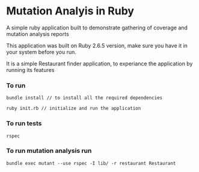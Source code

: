 #  Mutation Analyis in Ruby


A simple ruby application built to demonstrate gathering of coverage and mutation analysis reports

This application was built on Ruby 2.6.5 version, make sure you have it in your system before you run. 

It is a simple Restaurant finder application, to experiance the application by running its features

### To run
```
bundle install // to install all the required dependencies 

ruby init.rb // initialize and run the application
```

### To run tests 
```
rspec 
```

### To run mutation analysis run
```
bundle exec mutant --use rspec -I lib/ -r restaurant Restaurant
```